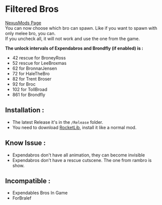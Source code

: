 # Filtered Bros
[NexusMods Page](https://www.nexusmods.com/broforce/mods/7)   
You can now choose which bro can spawn. Like if you want to spawn with only melee bro, you can.  
If you uncheck all, it will not work and use the one from the game.  

**The unlock intervals of Expendabros and Brondfly (if enabled) is :**  
 * 42 rescue for BroneyRoss
 * 52 rescue for LeeBroxmas
 * 62 for BronnarJensen
 * 72 for HaleTheBro
 * 82 for Trent Broser
 * 92 for Broc
 * 102 for TollBroad
 * 861 for Brondfly

## Installation :
 * The latest Release it's in the `/Release` folder.
 * You need to download [RocketLib](https://www.nexusmods.com/broforce/mods/9), install it like a normal mod.

## Know Issue :
 * Expendabros don't have all animation, they can become invisible
 * Expendabros don't have a rescue cutscene. The one from rambro is show. 

## Incompatible :
 * Expendables Bros In Game
 * ForBralef

